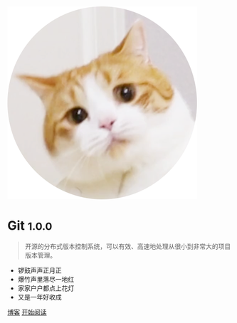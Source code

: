 ![logo](_media/logo.png)

# Git <small>1.0.0</small>

> 开源的分布式版本控制系统，可以有效、高速地处理从很小到非常大的项目版本管理。

- 锣鼓声声正月正
- 爆竹声里落尽一地红
- 家家户户都点上花灯
- 又是一年好收成

[博客](http://www.yang66995.cn/)
[开始阅读](README.md)
